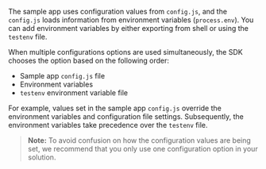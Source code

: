 The sample app uses configuration values from `config.js`, and the `config.js` loads information from environment variables (`process.env`). You can add environment variables by either exporting from shell or using the `testenv` file.

When multiple configurations options are used simultaneously, the SDK chooses
the option based on the following order:

* Sample app `config.js` file
* Environment variables
* `testenv` environment variable file

For example, values set in the sample app `config.js` override the
environment variables and configuration file settings. Subsequently,
the environment variables take precedence over the `testenv` file.

> **Note:** To avoid confusion on how the configuration values are being
set, we recommend that you only use one configuration option in your solution.
